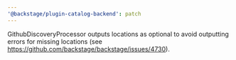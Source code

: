 ```yaml
---
'@backstage/plugin-catalog-backend': patch
---
```


GithubDiscoveryProcessor outputs locations as optional to avoid outputting errors for missing locations (see https://github.com/backstage/backstage/issues/4730).
